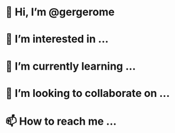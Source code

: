# 👋 Hi, I’m @gergerome
# 👀 I’m interested in ...
# 🌱 I’m currently learning ...
# 💞️ I’m looking to collaborate on ...
# 📫 How to reach me ...

<!---
gergerome/gergerome is a ✨ special ✨ repository because its `README.md` (this file) appears on your GitHub profile.
You can click the Preview link to take a look at your changes.
--->
